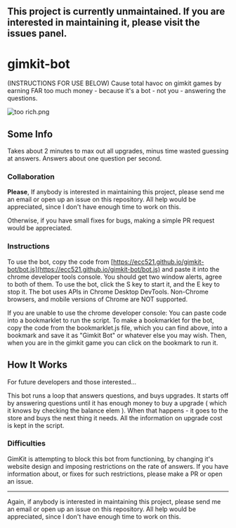 ## This project is currently unmaintained. If you are interested in maintaining it, please visit the issues panel.
# gimkit-bot
(INSTRUCTIONS FOR USE BELOW) Cause total havoc on gimkit games by earning FAR too much money - because it's a bot - not you - answering the questions.

![too rich.png](https://ecc521.github.io/gimkit-bot/too%20rich.png "I'm way too rich")


## Some Info
Takes about 2 minutes to max out all upgrades, minus time wasted guessing at answers. Answers about one question per second. 

### Collaboration 
**Please**, If anybody is interested in maintaining this project, please send me an email or open up an issue on this repository. All help would be appreciated, since I don't have enough time to work on this.

Otherwise, if you have small fixes for bugs, making a simple PR request would be appreciated.

### Instructions

To use the bot, copy the code from [https://ecc521.github.io/gimkit-bot/bot.js](https://ecc521.github.io/gimkit-bot/bot.js) and paste it into the chrome developer tools console.
You should get two window alerts, agree to both of them.
To use the bot, click the S key to start it, and the E key to stop it.
The bot uses APIs in Chrome Desktop DevTools. Non-Chrome browsers, and mobile versions of Chrome are NOT supported. 

If you are unable to use the chrome developer console:
You can paste code into a bookmarklet to run the script. To make a bookmarklet for the bot, copy the code from the bookmarklet.js file, which you can find above, into a bookmark and save it as "Gimkit Bot" or whatever else you may wish. Then, when you are in the gimkit game you can click on the bookmark to run it. 

## How It Works
For future developers and those interested...

This bot runs a loop that answers questions, and buys upgrades. It starts off by answering questions until it has enough money to buy a upgrade ( which it knows by checking the balance elem ). When that happens - it goes to the store and buys the next thing it needs. All the information on upgrade cost is kept in the script. 

### Difficulties

GimKit is attempting to block this bot from functioning, by changing it's website design and imposing restrictions on the rate of answers. If you have information about, or fixes for such restrictions, please make a PR or open an issue. 

<hr>

Again, if anybody is interested in maintaining this project, please send me an email or open up an issue on this repository. All help would be appreciated, since I don't have enough time to work on this.

